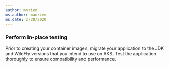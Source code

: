 ```yaml
---
author: mnriem
ms.author: manriem
ms.date: 2/28/2020
---
```


### Perform in-place testing

Prior to creating your container images, migrate your application to the JDK and WildFly versions that you intend to use on AKS. Test the application thoroughly to ensure compatibility and performance.
